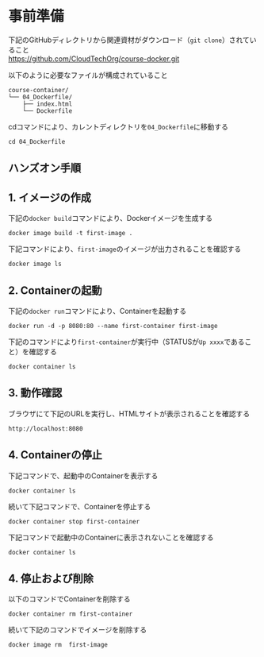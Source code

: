# 事前準備
下記のGitHubディレクトリから関連資材がダウンロード（`git clone`）されていること<br>
https://github.com/CloudTechOrg/course-docker.git

以下のように必要なファイルが構成されていること
```
course-container/
└── 04_Dockerfile/
    ├── index.html
    └── Dockerfile
```

cdコマンドにより、カレントディレクトリを`04_Dockerfile`に移動する
```
cd 04_Dockerfile
```

## ハンズオン手順

## 1. イメージの作成
下記の`docker build`コマンドにより、Dockerイメージを生成する
```
docker image build -t first-image .
```

下記コマンドにより、`first-image`のイメージが出力されることを確認する
```
docker image ls
```

## 2. Containerの起動
下記の`docker run`コマンドにより、Containerを起動する
```
docker run -d -p 8080:80 --name first-container first-image
```

下記のコマンドにより`first-container`が実行中（STATUSが`Up xxxx`であること）を確認する
```
docker container ls
```

## 3. 動作確認
ブラウザにて下記のURLを実行し、HTMLサイトが表示されることを確認する
```
http://localhost:8080
```

## 4. Containerの停止

下記コマンドで、起動中のContainerを表示する
```
docker container ls
```

続いて下記コマンドで、Containerを停止する
```
docker container stop first-container
```

下記コマンドで起動中のContainerに表示されないことを確認する
```
docker container ls
```

## 4. 停止および削除
以下のコマンドでContainerを削除する
```
docker container rm first-container
```

続いて下記のコマンドでイメージを削除する
```
docker image rm  first-image
```
